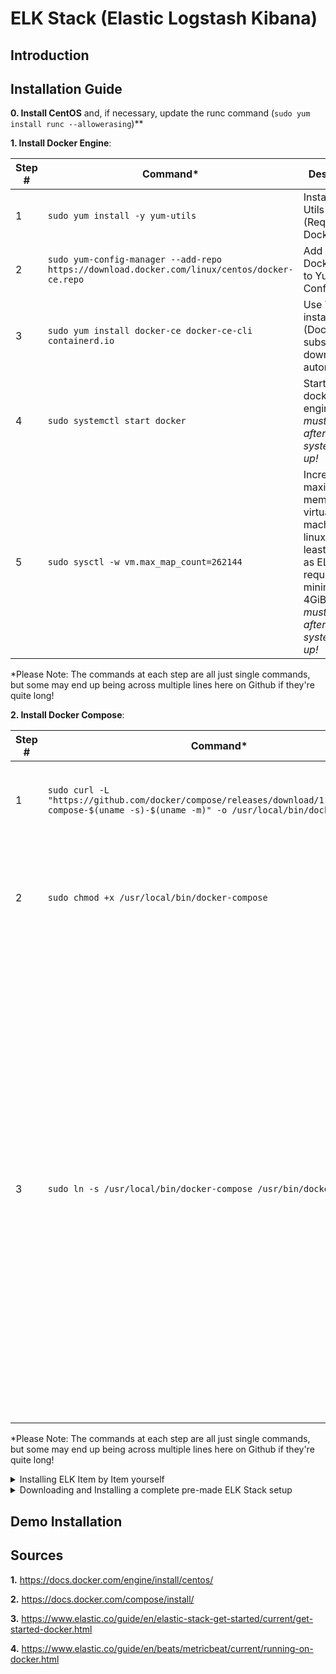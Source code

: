 # ELK Stack (Elastic Logstash Kibana)

## Introduction


## Installation Guide

**0. Install CentOS** and, if necessary, update the runc command (```sudo yum install runc --allowerasing```)**


**1. Install Docker Engine**: 

| Step #  | Command* | Description |
| ------------- | ------------- | -------------|
| 1  | ```sudo yum install -y yum-utils```  | Install Yum Utils (Required by Docker) |
| 2  | ```sudo yum-config-manager --add-repo https://download.docker.com/linux/centos/docker-ce.repo```  | Add copy of Docker repo to Yum Config |
| 3  | ```sudo yum install docker-ce docker-ce-cli containerd.io``` | Use YUM to install Docker (Docker is subsequently downloaded automatically) |
| 4  | ```sudo systemctl start docker``` | Start the docker engine. *This must be done after every system boot-up!* |
| 5 | ```sudo sysctl -w vm.max_map_count=262144``` | Increase the maximum memory for virtual machines on linux (to at least 4 GiB) as ELK Stack requires minimum 4GiB. *This must be done after every system boot-up!* | 

\*Please Note: The commands at each step are all just single commands, but some may end up being across multiple lines here on Github if they're quite long!


**2. Install Docker Compose**: 

| Step #  | Command* | Description |
| ------------- | ------------- | -------------|
| 1  | ```sudo curl -L "https://github.com/docker/compose/releases/download/1.29.2/docker-compose-$(uname -s)-$(uname -m)" -o /usr/local/bin/docker-compose```  | Download the Docker Compose (1.29.2) and install it locally. |
| 2  | ```sudo chmod +x /usr/local/bin/docker-compose```  | Add executable permissions to the downloaded binary... so, you know, you can run it. |
| 3  | ```sudo ln -s /usr/local/bin/docker-compose /usr/bin/docker-composer``` | Create a symbolic link at the global install directory to the local user install. This is needed because as Docker was installed to your user, you can't natively "sudo" Docker Compose (as sudo can only access global commands). By creating a symbolic link at the global location, we're telling the Sudo command where it should actually find Docker Compose. |

\*Please Note: The commands at each step are all just single commands, but some may end up being across multiple lines here on Github if they're quite long!

<details><summary>Installing ELK Item by Item yourself</summary>

**3. Install and run ELK Stack**
 
 | Step #  | Command* | Description |
| ------------- | ------------- | -------------|
| 1  | n/a | Copy and paste the content of the dropdown named "Example Docker Compose File" below into an empty file, and save it with the name ```docker-compose.yml``` into the directory you want to run ELK Stack in. Navigate to the directory you want to install ELK Stack into. |
| 2  | ```sudo docker-compose up```  | Run the project. Docker will automatically download and install any modules named in the Docker-Compose.yml file which aren't yet downloaded. In this case that'll probably be all of them. Don't worry though, it'll only download them the first time! |

\*Please Note: The commands at each step are all just single commands, but some may end up being across multiple lines here on Github if they're quite long!

<details><summary>**Example Docker Compose File**</summary>
  
  ```
version: '2.2'
services:
  es01:
    image: docker.elastic.co/elasticsearch/elasticsearch:7.13.1
    container_name: es01
    environment:
      - node.name=es01
      - cluster.name=es-docker-cluster
      - discovery.seed_hosts=es02,es03
      - cluster.initial_master_nodes=es01,es02,es03
      - bootstrap.memory_lock=true
      - "ES_JAVA_OPTS=-Xms512m -Xmx512m"
    ulimits:
      memlock:
        soft: -1
        hard: -1
    volumes:
      - data01:/usr/share/elasticsearch/data
    ports:
      - 9200:9200
    networks:
      - elastic

  es02:
    image: docker.elastic.co/elasticsearch/elasticsearch:7.13.1
    container_name: es02
    environment:
      - node.name=es02
      - cluster.name=es-docker-cluster
      - discovery.seed_hosts=es01,es03
      - cluster.initial_master_nodes=es01,es02,es03
      - bootstrap.memory_lock=true
      - "ES_JAVA_OPTS=-Xms512m -Xmx512m"
    ulimits:
      memlock:
        soft: -1
        hard: -1
    volumes:
      - data02:/usr/share/elasticsearch/data
    networks:
      - elastic

  es03:
    image: docker.elastic.co/elasticsearch/elasticsearch:7.13.1
    container_name: es03
    environment:
      - node.name=es03
      - cluster.name=es-docker-cluster
      - discovery.seed_hosts=es01,es02
      - cluster.initial_master_nodes=es01,es02,es03
      - bootstrap.memory_lock=true
      - "ES_JAVA_OPTS=-Xms512m -Xmx512m"
    ulimits:
      memlock:
        soft: -1
        hard: -1
    volumes:
      - data03:/usr/share/elasticsearch/data
    networks:
      - elastic

  kib01:
    image: docker.elastic.co/kibana/kibana:7.13.1
    container_name: kib01
    ports:
      - 5601:5601
    environment:
      ELASTICSEARCH_URL: http://es01:9200
      ELASTICSEARCH_HOSTS: '["http://es01:9200","http://es02:9200","http://es03:9200"]'
    networks:
      - elastic

volumes:
  data01:
    driver: local
  data02:
    driver: local
  data03:
    driver: local

networks:
  elastic:
    driver: bridge
  ```
  
  </details>
  
**4. Install and Run MetricBeat**

In ths guide, I will be using MetricBeat to monitor system metrics, such as CPU%, MEM% and so on. The commands in step 2 is explained in much more depth in **5.** for better understanding.

 | Step #  | Command* | Description |
| ------------- | ------------- | -------------|
| 1  | ```docker pull docker.elastic.co/beats/metricbeat:7.13.1``` | Download MetricBeat (7.13.1) |
| 2  | ```sudo docker run --network=elasticstack_networkName docker.elastic.co/beats/metricbeat:7.13.1 setup -E setup.kibana.host=kib01:5601 -E output.elasticsearch.hosts=["es01:9200"]```  | Run the initial setup. MetricBeat will pass to the server the names of all the indecies it tracks for the server to make a note of. This may take a moment. |
| 3  | ```sudo docker run --network=elasticstack_elastic docker.elastic.co/beats/metricbeat:7.13.1 metricbeat -e -E output.elasticsearch.hosts=["es01:9200"]```  | Run MetricBeat for real! Now metricbeat will be sending information to your server! |

\*Please Note: The commands at each step are all just single commands, but some may end up being across multiple lines here on Github if they're quite long!


**5. MetricBeat Installation Commands Explained**

The first command we ran when installing MetricBeat was ```sudo docker run --network=elasticstack_elastic docker.elastic.co/beats/metricbeat:7.13.1 setup -E setup.kibana.host=kib01:5601 -E output.elasticsearch.hosts=["es01:9200"]```.
| Command | Explanation |
| -------- | -------- |
| ```sudo docker run```  | Run the Docker Engine as superuser |
| ```--network=elasticstack_elastic``` | In order to communicate with the server, we need to specify the network name. For ELK, the network name is ``elasticstack_`` followed by the name specified in ```docker-compose.yml```. In this came, that name was "elastic", hence elasticstack_elastic |
| ```docker.elastic.co/beats/metricbeat:7.13.1 setup``` | Run metricbeat in Setup Mode |
| ```-E setup.kibana.host=kib01:5601``` | `-E` flags that we are about to specify the value of a variable, in this case `setup.kibana.host`. This value should be the name and port of the Kibana Container in `docker-compose.yml` (since we are running setup locally), which is `kib01:5601` in this case. |
| `-E output.elasticsearch.hosts=["es01:9200"]` | Specify the host URLs of the Elasticsearch Hosts as specified in `docker-compose.yml`. In this case, they are `es01:9200`, `es02:9200` and `es03:9200`, however in this case we have chosen to only use one. *If we weren't running MetricBeat on the same machine as the server, these URLs would have to be replaced with the Server's IP everywhere it appears (in both the MetricBeat and ELK setups), to ensure data can reach it from other machines on the network.


**6. Viewing Collected Data**

You can view and mess around with data transferred by MetricBeat (or any other similar program) by heading to ```http://localhost:5601``` in your browser, and picking the Kibana Dashboard, then Discover. You can now search a long list of metrics, and hovering over one will give you the option to "Visualize" it, and it'll bc put on a graph!

From there, you can search other metrics, hover over them and click the plus symbol in the top right of the card to add them to your graph. You can also change chart types, and date ranges from the menu above the graph.

 </details>
 
 <details><summary>Downloading and Installing a complete pre-made ELK Stack setup</summary>
 
 ```
 Coming Soon
 ```
 </details>

## Demo Installation



## Sources

**1.** https://docs.docker.com/engine/install/centos/ 

**2.** https://docs.docker.com/compose/install/ 

**3.** https://www.elastic.co/guide/en/elastic-stack-get-started/current/get-started-docker.html 

**4.** https://www.elastic.co/guide/en/beats/metricbeat/current/running-on-docker.html 

